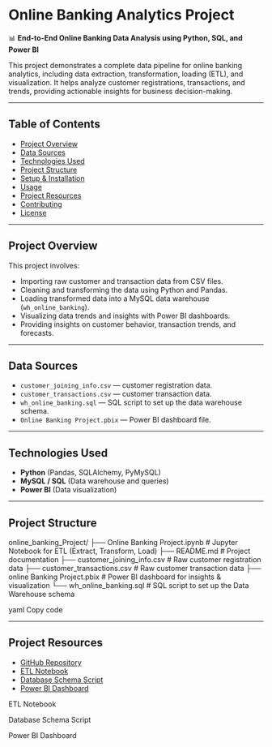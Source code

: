 # Online Banking Analytics Project

📊 **End-to-End Online Banking Data Analysis using Python, SQL, and Power BI**

This project demonstrates a complete data pipeline for online banking analytics, including data extraction, transformation, loading (ETL), and visualization. It helps analyze customer registrations, transactions, and trends, providing actionable insights for business decision-making.

---

## Table of Contents

- [Project Overview](#project-overview)
- [Data Sources](#data-sources)
- [Technologies Used](#technologies-used)
- [Project Structure](#project-structure)
- [Setup & Installation](#setup--installation)
- [Usage](#usage)
- [Project Resources](#project-resources)
- [Contributing](#contributing)
- [License](#license)

---

## Project Overview

This project involves:

- Importing raw customer and transaction data from CSV files.
- Cleaning and transforming the data using Python and Pandas.
- Loading transformed data into a MySQL data warehouse (`wh_online_banking`).
- Visualizing data trends and insights with Power BI dashboards.
- Providing insights on customer behavior, transaction trends, and forecasts.

---

## Data Sources

- `customer_joining_info.csv` — customer registration data.  
- `customer_transactions.csv` — customer transaction data.  
- `wh_online_banking.sql` — SQL script to set up the data warehouse schema.  
- `Online Banking Project.pbix` — Power BI dashboard file.  

---

## Technologies Used

- **Python** (Pandas, SQLAlchemy, PyMySQL)  
- **MySQL / SQL** (Data warehouse and queries)  
- **Power BI** (Data visualization)  

---

## Project Structure

online_banking_Project/
├── Online Banking Project.ipynb        # Jupyter Notebook for ETL (Extract, Transform, Load)
├── README.md                           # Project documentation
├── customer_joining_info.csv           # Raw customer registration data
├── customer_transactions.csv           # Raw customer transaction data
├── online Banking Project.pbix         # Power BI dashboard for insights & visualization
└── wh_online_banking.sql               # SQL script to set up the Data Warehouse schema


yaml
Copy code

---

## Project Resources

- [GitHub Repository](https://github.com/Rahulmahala25/Digital-Banking-Project)
- [ETL Notebook](./Digital%20Banking%20Project.ipynb)
- [Database Schema Script](./wh_online_banking.sql)
- [Power BI Dashboard](./Digital%20Banking%20Project.pbix)


ETL Notebook

Database Schema Script

Power BI Dashboard
